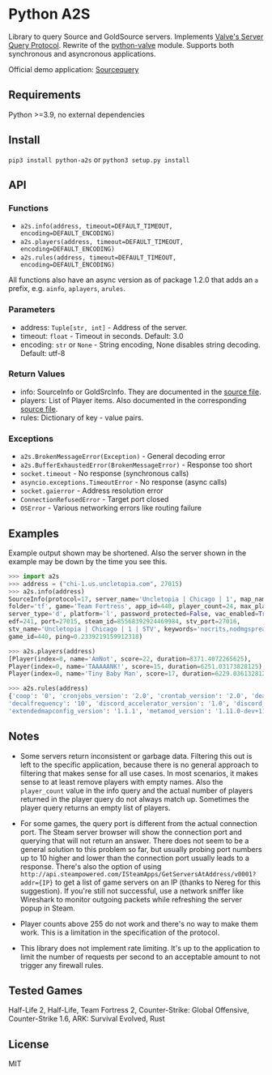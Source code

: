# Python A2S

Library to query Source and GoldSource servers.
Implements [Valve's Server Query Protocol](https://developer.valvesoftware.com/wiki/Server_queries).
Rewrite of the [python-valve](https://github.com/serverstf/python-valve) module.
Supports both synchronous and asyncronous applications.

Official demo application: [Sourcequery](https://sourcequery.yepoleb.at)

## Requirements

Python >=3.9, no external dependencies

## Install

`pip3 install python-a2s` or `python3 setup.py install`

## API

### Functions

* `a2s.info(address, timeout=DEFAULT_TIMEOUT, encoding=DEFAULT_ENCODING)`
* `a2s.players(address, timeout=DEFAULT_TIMEOUT, encoding=DEFAULT_ENCODING)`
* `a2s.rules(address, timeout=DEFAULT_TIMEOUT, encoding=DEFAULT_ENCODING)`

All functions also have an async version as of package 1.2.0 that adds an `a` prefix, e.g.
`ainfo`, `aplayers`, `arules`.

### Parameters

* address: `Tuple[str, int]` - Address of the server.
* timeout: `float` - Timeout in seconds. Default: 3.0
* encoding: `str` or `None` - String encoding, None disables string decoding. Default: utf-8

### Return Values

* info: SourceInfo or GoldSrcInfo. They are documented in the
  [source file](a2s/info.py).
* players: List of Player items. Also documented in the corresponding
  [source file](a2s/players.py).
* rules: Dictionary of key - value pairs.

### Exceptions

* `a2s.BrokenMessageError(Exception)` - General decoding error
* `a2s.BufferExhaustedError(BrokenMessageError)` - Response too short
* `socket.timeout` - No response (synchronous calls)
* `asyncio.exceptions.TimeoutError` - No response (async calls)
* `socket.gaierror` - Address resolution error
* `ConnectionRefusedError` - Target port closed
* `OSError` - Various networking errors like routing failure

## Examples

Example output shown may be shortened. Also the server shown in the example may be down by the time you see this.

```py
>>> import a2s
>>> address = ("chi-1.us.uncletopia.com", 27015)
>>> a2s.info(address)
SourceInfo(protocol=17, server_name='Uncletopia | Chicago | 1', map_name='pl_badwater',
folder='tf', game='Team Fortress', app_id=440, player_count=24, max_players=24, bot_count=0,
server_type='d', platform='l', password_protected=False, vac_enabled=True, version='7370160',
edf=241, port=27015, steam_id=85568392924469984, stv_port=27016,
stv_name='Uncletopia | Chicago | 1 | STV', keywords='nocrits,nodmgspread,payload,uncletopia',
game_id=440, ping=0.2339219159912318)

>>> a2s.players(address)
[Player(index=0, name='AmNot', score=22, duration=8371.4072265625),
Player(index=0, name='TAAAAANK!', score=15, duration=6251.03173828125),
Player(index=0, name='Tiny Baby Man', score=17, duration=6229.0361328125)]

>>> a2s.rules(address)
{'coop': '0', 'cronjobs_version': '2.0', 'crontab_version': '2.0', 'deathmatch': '1',
'decalfrequency': '10', 'discord_accelerator_version': '1.0', 'discord_version': '1.0',
'extendedmapconfig_version': '1.1.1', 'metamod_version': '1.11.0-dev+1145V', 'mp_allowNPCs': '1'}
```

## Notes

* Some servers return inconsistent or garbage data. Filtering this out is left to the specific application, because there is no general approach to filtering that makes sense for all use cases. In most scenarios, it makes sense to at least remove players with empty names. Also the `player_count` value in the info query and the actual number of players returned in the player query do not always match up. Sometimes the player query returns an empty list of players.

* For some games, the query port is different from the actual connection port. The Steam server browser will show the connection port and querying that will not return an answer. There does not seem to be a general solution to this problem so far, but usually probing port numbers up to 10 higher and lower than the connection port usually leads to a response. There's also the option of using `http://api.steampowered.com/ISteamApps/GetServersAtAddress/v0001?addr={IP}` to get a list of game servers on an IP (thanks to Nereg for this suggestion). If you're still not successful, use a network sniffer like Wireshark to monitor outgoing packets while refreshing the server popup in Steam.

* Player counts above 255 do not work and there's no way to make them work. This is a limitation in the specification of the protocol.

* This library does not implement rate limiting. It's up to the application to limit the number of requests per second to an acceptable amount to not trigger any firewall rules.

## Tested Games

Half-Life 2, Half-Life, Team Fortress 2, Counter-Strike: Global Offensive, Counter-Strike 1.6, ARK: Survival Evolved, Rust

## License

MIT
